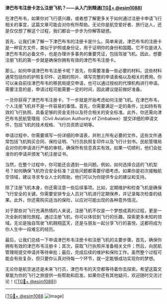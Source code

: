**津巴布韦注册卡怎么注册飞机？——从入门到精通[[TG💪+ @esim1088](https://t.me/s/esim1088)]**

在津巴布韦，如果你对飞行感兴趣，或者想了解更多关于如何通过注册卡申请飞行相关的事宜，这篇文章可能会对你有所帮助。无论你是航空爱好者、旅行达人，还是仅仅想了解这个过程，我们都会一步步为你解答疑惑。

首先，让我们来了解一下津巴布韦的注册卡是什么。简单来说，津巴布韦的注册卡是一种官方文件，类似于护照或身份证，用于证明你的身份和国籍。它不仅是进入津巴布韦的必备文件，也是办理许多事务的重要凭证，包括驾驶飞机。因此，想要注册飞机的第一步就是确保你拥有有效的津巴布韦注册卡。

那么，如何申请津巴布韦注册卡呢？首先，你需要准备一些必要的材料。这些材料通常包括你的护照复印件、近期的照片、填写完整的申请表格以及相关的费用。你可以亲自前往津巴布韦的移民局提交申请，也可以通过授权的代理机构进行申请。需要注意的是，申请过程可能需要一定的时间，因此建议提前做好准备。

一旦你获得了津巴布韦注册卡，下一步就是开始考虑如何注册飞机。在津巴布韦，个人注册飞机并不是一件容易的事情。首先，你需要满足一定的条件，比如持有有效的飞行执照、具备足够的资金支持以及符合相关的安全标准。此外，你还需向津巴布韦民航管理局（Civil Aviation Authority of Zimbabwe）提交详细的申请文件，包括飞机的技术规格、飞行员资质证明等。

申请过程中，你需要填写一份详细的申请表，并附上所有必要的文件。这些文件通常包括飞机购买合同、保险证明、飞行员执照复印件以及飞行计划书。民航管理局会对你的申请进行严格的审核，确保所有信息真实有效。如果一切顺利，他们会批准你的申请并颁发飞机注册证书。

当然，在整个过程中，你可能还会遇到一些问题。例如，如何选择合适的飞机型号？如何确保飞机符合安全标准？这些问题都需要仔细考虑。如果你是初次接触航空领域，建议寻求专业人士的帮助，他们可以为你提供专业的建议和支持。

除了注册飞机本身，你还需注意一些后续事项。比如，定期维护和检查飞机是确保飞行安全的关键。你需要安排专业人员对飞机进行定期保养，并记录每次检查的结果。此外，你还需购买适当的保险，以应对可能出现的各种意外情况。

对于那些对飞行充满热情的人来说，注册飞机不仅是一个梦想成真的过程，更是一次全新的冒险旅程。通过注册飞机，你可以体验到飞行的乐趣，探索更多未知的领域。无论是独自驾驶飞机翱翔蓝天，还是与朋友一起分享飞行的喜悦，这都将成为你人生中一段难忘的经历。

最后，让我们总结一下申请津巴布韦注册卡和注册飞机的主要步骤。首先，确保你拥有有效的津巴布韦注册卡；其次，获取飞行执照并准备相关文件；然后，向民航管理局提交申请并等待审批；最后，完成后续的维护和保险工作。虽然整个过程可能会有些复杂，但只要你认真对待每一个环节，就一定能够成功实现你的梦想。

无论你是航空迷还是未来飞行员，津巴布韦的天空都等待着你去探索。希望这篇文章能为你的飞行之旅提供一些帮助和启发。如果你还有其他疑问，欢迎随时交流讨论！([[TG💪+ @esim1088](https://t.me/s/esim1088)])

---

[[TG💪+ @esim1088](https://t.me/s/esim1088) ![Image](https://i.postimg.cc/4NQfJmqS/Snipaste-2025-05-13-00-14-12.png)]